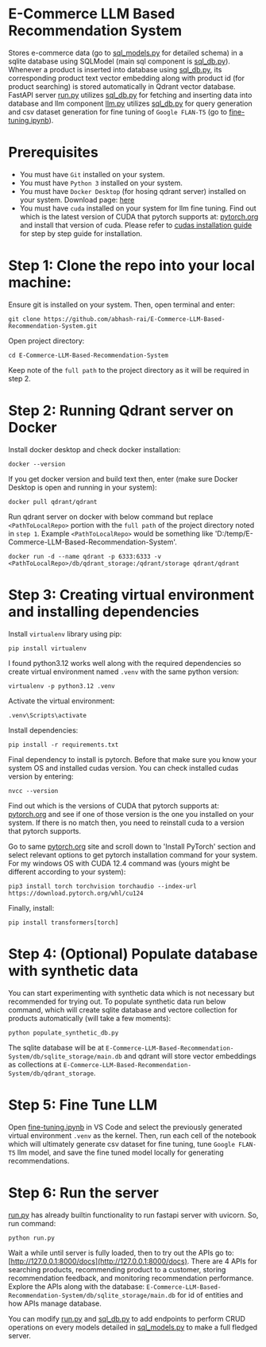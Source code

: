 # E-Commerce LLM Based Recommendation System

Stores e-commerce data (go to [sql_models.py](./db/sql_models.py) for detailed schema) in a sqlite database using SQLModel (main sql component is [sql_db.py](./db/sql_db.py)). Whenever a product is inserted into database using [sql_db.py](./db/sql_db.py), its corresponding product text vector embedding along with product id (for product searching) is stored automatically in Qdrant vector database. FastAPI server [run.py](./run.py) utilizes [sql_db.py](./db/sql_db.py) for fetching and inserting data into database and llm component [llm.py](./llm/llm.py) utilizes [sql_db.py](./db/sql_db.py) for query generation and csv dataset generation for fine tuning of `Google FLAN-T5` (go to [fine-tuning.ipynb](./llm/fine-tuning.ipynb)). 

# Prerequisites

- You must have `Git` installed on your system.
- You must have `Python 3` installed on your system.
- You must have `Docker Desktop` (for hosing qdrant server) installed on your system. Download page: [here](https://www.docker.com/products/docker-desktop/)
- You must have `cuda` installed on your system for llm fine tuning. Find out which is the latest version of CUDA that pytorch supports at: [pytorch.org](https://pytorch.org/) and install that version of cuda. Please refer to [cudas installation guide](https://github.com/entbappy/Setup-NVIDIA-GPU-for-Deep-Learning) for step by step guide for installation.

# Step 1: Clone the repo into your local machine:

Ensure git is installed on your system. Then, open terminal and enter:
```
git clone https://github.com/abhash-rai/E-Commerce-LLM-Based-Recommendation-System.git
```

Open project directory:
```
cd E-Commerce-LLM-Based-Recommendation-System
```

Keep note of the `full path` to the project directory as it will be required in step 2.

# Step 2: Running Qdrant server on Docker

Install docker desktop and check docker installation:
```
docker --version
```

If you get docker version and build text then, enter (make sure Docker Desktop is open and running in your system):
```
docker pull qdrant/qdrant
```

Run qdrant server on docker with below command but replace `<PathToLocalRepo>` portion with the `full path` of the project directory noted in `step 1`. Example `<PathToLocalRepo>` would be something like 'D:/temp/E-Commerce-LLM-Based-Recommendation-System'.
```
docker run -d --name qdrant -p 6333:6333 -v <PathToLocalRepo>/db/qdrant_storage:/qdrant/storage qdrant/qdrant
```

# Step 3: Creating virtual environment and installing dependencies

Install `virtualenv` library using pip:
```
pip install virtualenv
```

I found python3.12 works well along with the required dependencies so create virtual environment named `.venv` with the same python version:
```
virtualenv -p python3.12 .venv
```

Activate the virtual environment:
```
.venv\Scripts\activate
```

Install dependencies:
```
pip install -r requirements.txt
```

Final dependency to install is pytorch. Before that make sure you know your system OS and installed cudas version. You can check installed cudas version by entering:
```
nvcc --version
```

Find out which is the versions of CUDA that pytorch supports at: [pytorch.org](https://pytorch.org/) and see if one of those version is the one you installed on your system. If there is no match then, you need to reinstall cuda to a version that pytorch supports.

Go to same [pytorch.org](https://pytorch.org/) site and scroll down to 'Install PyTorch' section and select relevant options to get pytorch installation command for your system. For my windows OS with CUDA 12.4 command was (yours might be different according to your system):
```
pip3 install torch torchvision torchaudio --index-url https://download.pytorch.org/whl/cu124
```

Finally, install:
```
pip install transformers[torch]
```

# Step 4: (Optional) Populate database with synthetic data

You can start experimenting with synthetic data which is not necessary but recommended for trying out. To populate synthetic data run below command, which will create sqlite database and vectore collection for products automatically (will take a few moments):
```
python populate_synthetic_db.py
```

The sqlite database will be at `E-Commerce-LLM-Based-Recommendation-System/db/sqlite_storage/main.db` and qdrant will store vector embeddings as collections at `E-Commerce-LLM-Based-Recommendation-System/db/qdrant_storage`.

# Step 5: Fine Tune LLM

Open [fine-tuning.ipynb](./llm/fine-tuning.ipynb) in VS Code and select the previously generated virtual environment `.venv` as the kernel. Then, run each cell of the notebook which will ultimately generate csv dataset for fine tuning, tune `Google FLAN-T5` llm model, and save the fine tuned model locally for generating recommendations.

# Step 6: Run the server

[run.py](./run.py) has already builtin functionality to run fastapi server with uvicorn. So, run command:
```
python run.py
```

Wait a while until server is fully loaded, then to try out the APIs go to: [http://127.0.0.1:8000/docs](http://127.0.0.1:8000/docs). There are 4 APIs for searching products, recommending product to a customer, storing recommendation feedback, and monitoring recommendation performance. Explore the APIs along with the database: `E-Commerce-LLM-Based-Recommendation-System/db/sqlite_storage/main.db` for id of entities and how APIs manage database.

You can modify [run.py](./run.py) and [sql_db.py](./db/sql_db.py) to add endpoints to perform CRUD operations on every models detailed in [sql_models.py](./db/sql_models.py) to make a full fledged server.
